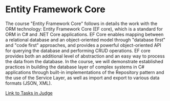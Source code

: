 # Entity Framework Core

The course "Entity Framework Core" follows in details the work with the ORM technology: Entity Framework Core (EF core), which is a standard for ORM in C# and .NET Core applications. EF Core enables mapping between a relational database and an object-oriented model through "database first" and "code first" approaches, and provides a powerful object-oriented API for querying the database and performing CRUD operations. EF core provides both an additional level of abstraction and an easy way to process the data from the database. In the course, we will demonstrate established practices in building the database layer of complex systems in C# applications through built-in implementations of the Repository pattern and the use of the Service Layer, as well as import and export to various data formats (JSON, XML).

<a href="https://judge.softuni.org/Contests/#!/List/ByCategory/68/CSharp-Databases-Advanced-Exercises">Link to Tasks in Judge</a>